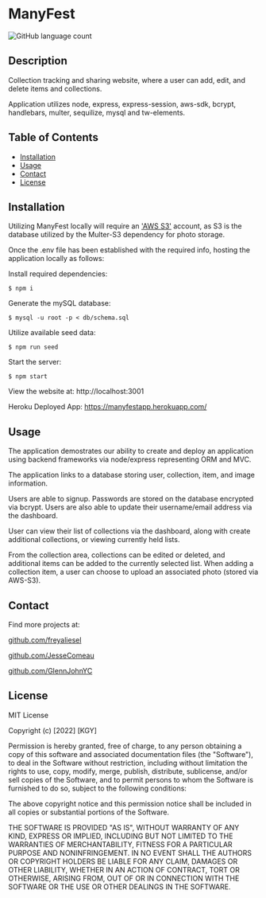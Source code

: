 # ManyFest

![GitHub language count](https://img.shields.io/github/languages/count/P2T2-KGJ/KGL)

## Description

Collection tracking and sharing website, where a user can add, edit, and delete items and collections.

Application utilizes node, express, express-session, aws-sdk, bcrypt, handlebars, multer, sequilize, mysql and tw-elements.

## Table of Contents

- [Installation](#installation)
- [Usage](#usage)
- [Contact](#contact)
- [License](#license)

## Installation

Utilizing ManyFest locally will require an ['AWS S3'](https://aws.amazon.com/s3/) account, as S3 is the database utilized by the Multer-S3 dependency for photo storage.

Once the .env file has been established with the required info, hosting the application locally as follows:

Install required dependencies:

```console
$ npm i
```
Generate the mySQL database:

```console
$ mysql -u root -p < db/schema.sql
```

Utilize available seed data:

```console
$ npm run seed
```

  Start the server:

```console
$ npm start
```

  View the website at: http://localhost:3001

  Heroku Deployed App: https://manyfestapp.herokuapp.com/

## Usage

The application demostrates our ability to create and deploy an application using backend frameworks via node/express representing ORM and MVC.

The application links to a database storing user, collection, item, and image information.

Users are able to signup. Passwords are stored on the database encrypted via bcrypt. Users are also able to update their username/email address via the dashboard.

User can view their list of collections via the dashboard, along with create additional collections, or viewing currently held lists.

From the collection area, collections can be edited or deleted, and additional items can be added to the currently selected list. When adding a collection item, a user can choose to upload an associated photo (stored via AWS-S3).

## Contact

Find more projects at:

[github.com/freyaliesel](https://github.com/freyaliesel)

[github.com/JesseComeau](https://github.com/JesseComeau)

[github.com/GlennJohnYC](https://github.com/GlennJohnYC)

## License

MIT License

Copyright (c) [2022] [KGY]

Permission is hereby granted, free of charge, to any person obtaining a copy of this software and associated documentation files (the "Software"), to deal in the Software without restriction, including without limitation the rights to use, copy, modify, merge, publish, distribute, sublicense, and/or sell copies of the Software, and to permit persons to whom the Software is furnished to do so, subject to the following conditions:

The above copyright notice and this permission notice shall be included in all copies or substantial portions of the Software.

THE SOFTWARE IS PROVIDED "AS IS", WITHOUT WARRANTY OF ANY KIND, EXPRESS OR IMPLIED, INCLUDING BUT NOT LIMITED TO THE WARRANTIES OF MERCHANTABILITY, FITNESS FOR A PARTICULAR PURPOSE AND NONINFRINGEMENT. IN NO EVENT SHALL THE AUTHORS OR COPYRIGHT HOLDERS BE LIABLE FOR ANY CLAIM, DAMAGES OR OTHER LIABILITY, WHETHER IN AN ACTION OF CONTRACT, TORT OR OTHERWISE, ARISING FROM, OUT OF OR IN CONNECTION WITH THE SOFTWARE OR THE USE OR OTHER DEALINGS IN THE SOFTWARE.
